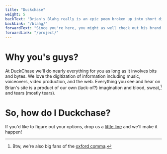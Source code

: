 ```yaml
---
title: "Duckchase"
weight: 5
backText: "Brian's Blahg really is an epic poem broken up into short digestible chunks. Like Battlestar Galactica episodes."
backLink: "/blahg/"
forwardText: "Since you're here, you might as well check out his brand new, shiny, candle apple red Portfolio!"
forwardLink: "/project/"
---
```


# Why you's guys?</h1>

At DuckChase we'll do nearly everything for you as long as it involves bits and bytes. We love the digitization of information including music, voiceovers, video production, and the web. Everything you see and hear on Brian's site is a product of our own (lack-of?) imagination and blood, sweat,[^1] and tears (mostly tears).

# So, how do I Duckchase?</h1>

If you'd like to figure out your options, drop us a [little line](/page/contact/) and we'll make it happen!

[^1]: Btw, we're also big fans of the <a href="https://youtu.be/8Gv0H-vPoDc?t=96">oxford comma</a>.
